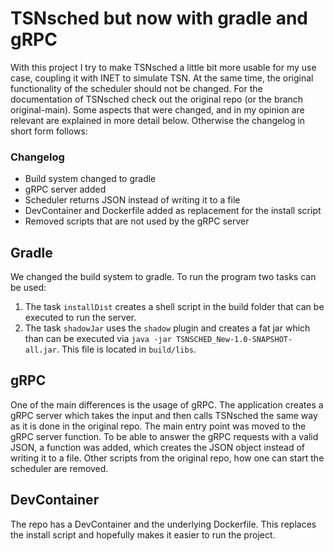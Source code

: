 # TSNsched but now with gradle and gRPC
With this project I try to make TSNsched a little bit more usable for my use case, coupling it with INET to simulate TSN.
At the same time, the original functionality of the scheduler should not be changed.
For the documentation of TSNsched check out the original repo (or the branch original-main).
Some aspects that were changed, and in my opinion are relevant are explained in more detail below. 
Otherwise the changelog in short form follows:

### Changelog
- Build system changed to gradle
- gRPC server added
- Scheduler returns JSON instead of writing it to a file
- DevContainer and Dockerfile added as replacement for the install script
- Removed scripts that are not used by the gRPC server


## Gradle
We changed the build system to gradle. 
To run the program two tasks can be used:
1. The task `installDist` creates a shell script in the build folder that can be executed to run the server.
2. The task `shadowJar` uses the `shadow` plugin and creates a fat jar which than can be executed via `java -jar TSNSCHED_New-1.0-SNAPSHOT-all.jar`. This file is located in `build/libs`.

## gRPC
One of the main differences is the usage of gRPC.
The application creates a gRPC server which takes the input and then calls TSNsched the same way as it is done in the original repo.
The main entry point was moved to the gRPC server function.
To be able to answer the gRPC requests with a valid JSON, a function was added, which creates the JSON object instead of writing it to a file.
Other scripts from the original repo, how one can start the scheduler are removed.

## DevContainer
The repo has a DevContainer and the underlying Dockerfile.
This replaces the install script and hopefully makes it easier to run the project.




